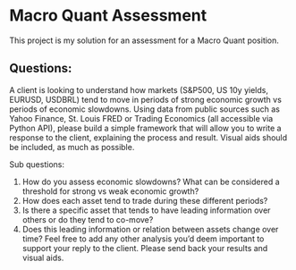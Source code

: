 # Macro Quant Assessment

This project is my solution for an assessment for a Macro Quant position.

## Questions:

A client is looking to understand how markets (S&P500, US 10y yields, EURUSD, USDBRL) tend to move in periods of strong economic growth vs periods of economic slowdowns. Using data from public sources such as Yahoo Finance, St. Louis FRED or Trading Economics (all accessible via Python API), please build a simple framework that will allow you to write a response to the client, explaining the process and result. Visual aids should be included, as much as possible.

Sub questions:
1) How do you assess economic slowdowns? What can be considered a threshold for strong vs weak economic growth?
2) How does each asset tend to trade during these different periods?
3) Is there a specific asset that tends to have leading information over others or do they tend to co-move?
4) Does this leading information or relation between assets change over time?
Feel free to add any other analysis you’d deem important to support your reply to the client. Please send back your results and visual aids.

